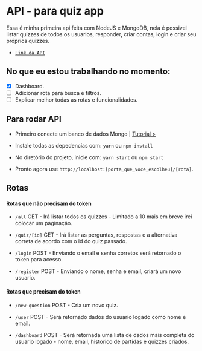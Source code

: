 # API - para quiz app

Essa é minha primeira api feita com NodeJS e MongoDB, nela é possivel listar quizzes de todos os usuarios, responder, criar contas, login e criar seu próprios quizzes.

- [`Link da API`](https://quizluan.herokuapp.com/)
## No que eu estou trabalhando no momento:
- [X] Dashboard.
- [ ] Adicionar rota para busca e filtros.
- [ ] Explicar melhor todas as rotas e funcionalidades.

## Para rodar API
- Primeiro conecte um banco de dados Mongo | [Tutorial >](http://stack.desenvolvedor.expert/usando-mongodb/usando-com-node.html)

- Instale todas as depedencias com: `yarn` ou `npm install`

- No diretório do projeto, inicie com: `yarn start` ou `npm start`

- Pronto agora use `http://localhost:[porta_que_voce_escolheu]/[rota]`.

## Rotas
#### Rotas que não precisam do token
- `/all` GET - Irá listar todos os quizzes - Limitado a 10 mais em breve irei colocar um paginação.

- `/quiz/[id]` GET - Irá listar as perguntas, respostas e a alternativa correta de acordo com o id do quiz passado.

- `/login` POST - Enviando o email e senha corretos será retornado o token para acesso.

- `/register` POST - Enviando o nome, senha e email, criará um novo usuario. 


#### Rotas que precisam do token 
- `/new-question` POST - Cria um novo quiz.

- `/user` POST - Será retornado dados do usuario logado como nome e email.

- `/dashboard` POST - Será retornada uma lista de dados mais completa do usuario logado - nome, email, historico de partidas e quizzes criados.

